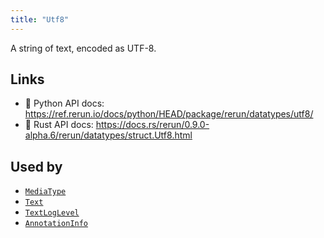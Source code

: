 ```yaml
---
title: "Utf8"
---
```


A string of text, encoded as UTF-8.


## Links
 * 🐍 Python API docs: https://ref.rerun.io/docs/python/HEAD/package/rerun/datatypes/utf8/
 * 🦀 Rust API docs: https://docs.rs/rerun/0.9.0-alpha.6/rerun/datatypes/struct.Utf8.html


## Used by

* [`MediaType`](../components/media_type.md)
* [`Text`](../components/text.md)
* [`TextLogLevel`](../components/text_log_level.md)
* [`AnnotationInfo`](../datatypes/annotation_info.md)
